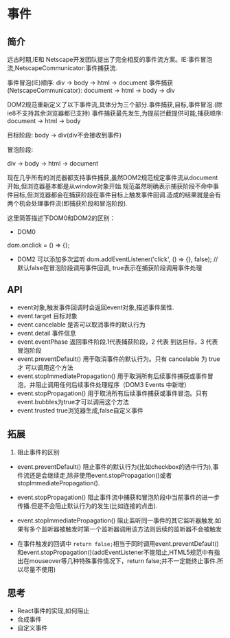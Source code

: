 # 事件

## 简介

远古时期,IE和 Netscape开发团队提出了完全相反的事件流方案。IE:事件冒泡流,NetscapeCommunicator:事件捕获流.

事件冒泡(IE)顺序: div -> body -> html -> document
事件捕获(NetscapeCommunicator): document -> html -> body -> div

DOM2规范重新定义了以下事件流,具体分为三个部分.事件捕获,目标,事件冒泡.(除ie8不支持其余浏览器都已支持)
事件捕获最先发生,为提前拦截提供可能,捕获顺序:
document -> html -> body

目标阶段:
body -> div(div不会接收到事件)

冒泡阶段:

div -> body -> html -> document

现在几乎所有的浏览器都支持事件捕获,虽然DOM2规范规定事件流从document开始,但浏览器基本都是从window对象开始.规范虽然明确表示捕获阶段不命中事件目标,但浏览器都会在捕获阶段在事件目标上触发事件回调.造成的结果就是会有两个机会处理事件流(即捕获阶段和冒泡阶段).

这里简答描述下DOM0和DOM2的区别：
- DOM0

dom.onclick = () => {};

- DOM2 可以添加多次监听
dom.addEventListener('click', () => {}, false); // 默认false在冒泡阶段调用事件回调, true表示在捕获阶段调用事件处理

## API

- event对象,触发事件回调时会返回event对象,描述事件属性.
- event.target 目标对象
- event.cancelable 是否可以取消事件的默认行为
- event.detail 事件信息
- event.eventPhase 返回事件阶段.1代表捕获阶段，2 代表
到达目标，3 代表冒泡阶段
- event.preventDefault() 用于取消事件的默认行为。只有 cancelable 为 true 才
可以调用这个方法
- event.stopImmediatePropagation() 用于取消所有后续事件捕获或事件冒泡，并阻止调用任何后续事件处理程序（DOM3 Events 中新增）
- event.stopPropagation() 用于取消所有后续事件捕获或事件冒泡。只有event.bubbles为true才可以调用这个方法
- event.trusted true浏览器生成,false自定义事件

## 拓展

1. 阻止事件的区别

- event.preventDefault() 阻止事件的默认行为(比如checkbox的选中行为),事件流还是会继续走,除非使用event.stopPropagation()或者stopImmediatePropagation().

- event.stopPropagation() 阻止事件流中捕获和冒泡阶段中当前事件的进一步传播.但是不会阻止默认行为的发生(比如连接的点击).

- event.stopImmediatePropagation() 阻止监听同一事件的其它监听器触发.如果有多个监听器被触发时第一个监听器调用该方法则后续的监听器不会被触发

- 在事件触发的回调中 ```return false;```相当于同时调用event.preventDefault()和event.stopPropagation()(addEventListener不能阻止,HTML5规范中有指出在mouseover等几种特殊事件情况下，return false;并不一定能终止事件.所以尽量不使用)

## 思考

- React事件的实现,如何阻止
- 合成事件
- 自定义事件
